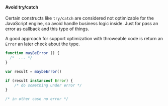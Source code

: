 #### Avoid try/catch

Certain constructs like `try/catch` are considered not optimizable for the JavaScript engine, so avoid handle business logic inside. Just for pass an error as callback and this type of things.

A good approach for support optimization with throweable code is return an `Error` an later check about the type.

```js
function mayBeError () {
  /*  ... */
}

var result = maybeError()

if (result instanceof Error) {
	/* do something under error */
}

/* in other case no error */
```
